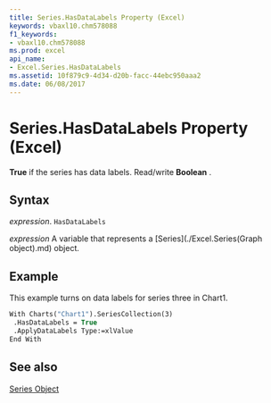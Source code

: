 ```yaml
---
title: Series.HasDataLabels Property (Excel)
keywords: vbaxl10.chm578088
f1_keywords:
- vbaxl10.chm578088
ms.prod: excel
api_name:
- Excel.Series.HasDataLabels
ms.assetid: 10f879c9-4d34-d20b-facc-44ebc950aaa2
ms.date: 06/08/2017
---
```



# Series.HasDataLabels Property (Excel)

 **True** if the series has data labels. Read/write **Boolean** .


## Syntax

 _expression_. `HasDataLabels`

 _expression_ A variable that represents a [Series](./Excel.Series(Graph object).md) object.


## Example

This example turns on data labels for series three in Chart1.


```vb
With Charts("Chart1").SeriesCollection(3) 
 .HasDataLabels = True 
 .ApplyDataLabels Type:=xlValue 
End With
```


## See also


[Series Object](Excel.Series(object).md)

